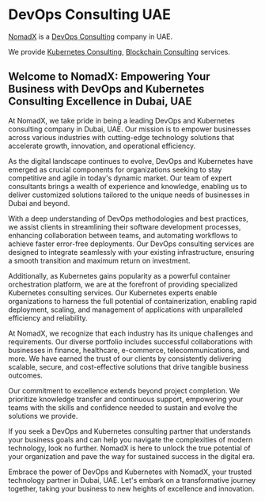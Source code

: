 # DevOps Consulting UAE

[NomadX](https://nomadx.ae) is a [DevOps Consulting](https://devsecops.ae) company in UAE.

We provide [Kubernetes Consulting](https://kubernetes.ae), [Blockchain Consulting](https://ledgers.ae) services.

## Welcome to NomadX: Empowering Your Business with DevOps and Kubernetes Consulting Excellence in Dubai, UAE

At NomadX, we take pride in being a leading DevOps and Kubernetes consulting company in Dubai, UAE. Our mission is to empower businesses across various industries with cutting-edge technology solutions that accelerate growth, innovation, and operational efficiency.

As the digital landscape continues to evolve, DevOps and Kubernetes have emerged as crucial components for organizations seeking to stay competitive and agile in today's dynamic market. Our team of expert consultants brings a wealth of experience and knowledge, enabling us to deliver customized solutions tailored to the unique needs of businesses in Dubai and beyond.

With a deep understanding of DevOps methodologies and best practices, we assist clients in streamlining their software development processes, enhancing collaboration between teams, and automating workflows to achieve faster error-free deployments. Our DevOps consulting services are designed to integrate seamlessly with your existing infrastructure, ensuring a smooth transition and maximum return on investment.

Additionally, as Kubernetes gains popularity as a powerful container orchestration platform, we are at the forefront of providing specialized Kubernetes consulting services. Our Kubernetes experts enable organizations to harness the full potential of containerization, enabling rapid deployment, scaling, and management of applications with unparalleled efficiency and reliability.

At NomadX, we recognize that each industry has its unique challenges and requirements. Our diverse portfolio includes successful collaborations with businesses in finance, healthcare, e-commerce, telecommunications, and more. We have earned the trust of our clients by consistently delivering scalable, secure, and cost-effective solutions that drive tangible business outcomes.

Our commitment to excellence extends beyond project completion. We prioritize knowledge transfer and continuous support, empowering your teams with the skills and confidence needed to sustain and evolve the solutions we provide.

If you seek a DevOps and Kubernetes consulting partner that understands your business goals and can help you navigate the complexities of modern technology, look no further. NomadX is here to unlock the true potential of your organization and pave the way for sustained success in the digital era.

Embrace the power of DevOps and Kubernetes with NomadX, your trusted technology partner in Dubai, UAE. Let's embark on a transformative journey together, taking your business to new heights of excellence and innovation.
